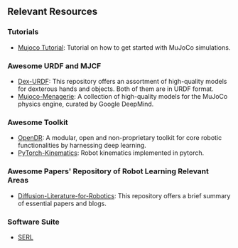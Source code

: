 ## Relevant Resources

### Tutorials

- [Mujoco Tutorial](https://github.com/tayalmanan28/MuJoCo-Tutorial): Tutorial on how to get started with MuJoCo simulations.



### Awesome URDF and MJCF

- [Dex-URDF](https://github.com/dexsuite/dex-urdf): This repository offers an assortment of high-quality models for dexterous hands and objects. Both of them are in URDF format.
- [Mujoco-Menagerie](https://github.com/google-deepmind/mujoco_menagerie): A collection of high-quality models for the MuJoCo physics engine, curated by Google DeepMind.



### Awesome Toolkit

- [OpenDR](https://github.com/opendr-eu/opendr): A modular, open and non-proprietary toolkit for core robotic functionalities by harnessing deep learning.
- [PyTorch-Kinematics](https://github.com/UM-ARM-Lab/pytorch_kinematics): Robot kinematics implemented in pytorch.



### Awesome Papers' Repository of Robot Learning Relevant Areas

- [Diffusion-Literature-for-Robotics](https://github.com/mbreuss/diffusion-literature-for-robotics): This repository offers a brief summary of essential papers and blogs.



### Software Suite

- [SERL](https://rail-berkeley.github.io/serl/)